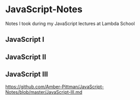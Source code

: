 # JavaScript-Notes
Notes I took during my JavaScript lectures at Lambda School

## JavaScript I


## JavaScript II


## JavaScript III
https://github.com/Amber-Pittman/JavaScript-Notes/blob/master/JavaScript-III.md


